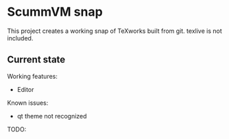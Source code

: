 # ScummVM snap

This project creates a working snap of TeXworks built from git.
texlive is not included.

## Current state

Working features:
  - Editor

Known issues:
  - qt theme not recognized

TODO:
 
